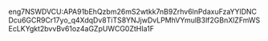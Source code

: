 eng7NSWDVCU:APA91bEhQzbm26mS2wtkk7nB9Zrhv6lnPdaxuFzaYYlDNCDcu6GCR9Cr17yo_q4XdqDv8TiTS8YNJjwDvLPMhVYmulB3lf2GBnXlZFmWSEcLKYgkt2bvvBv61oz4aGZpUWCG0ZtHIa1F
